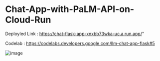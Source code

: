# Chat-App-with-PaLM-API-on-Cloud-Run



Deployled Link : https://chat-flask-app-xnxbb73wka-uc.a.run.app/"

Codelab : https://codelabs.developers.google.com/llm-chat-app-flask#5


  ![image](https://github.com/RohithKrishna27/Chat-App-with-PaLM-API-on-Cloud-Run/assets/141671606/6d71ee58-4a54-41a6-80ed-84a22232f7e5)
